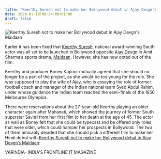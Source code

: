 ```yaml
---
title: 'Keerthy Suresh not to make her Bollywood debut in Ajay Devgn’s Maidaan'
date: 2020-01-18T08:24:00+01:00
draft: false
---
```


  
![Keerthy Suresh not to make her Bollywood debut in Ajay Devgn's Maidaan](https://www.varindia.com/uploads/2018/02/5e22ade58915e.jpg "Keerthy Suresh not to make her Bollywood debut in Ajay Devgn's Maidaan")  

Earlier it has been fixed that [Keerthy Suresh](https://www.instagram.com/keerthysureshofficial/?hl=en), national award-winning South actor was all set to be launched in Bollywood opposite [Ajay Devgn](https://twitter.com/ajaydevgn?ref_src=twsrc%5Egoogle%7Ctwcamp%5Eserp%7Ctwgr%5Eauthor) in Amit Sharma’s sports drama, [Maidaan](https://twitter.com/hashtag/maidaan?lang=en). However, she has now opted out of the film.

  

Keerthy and producer Boney Kapoor mutually agreed that she should no longer be a part of the project, as she would be too young for the role. She was supposed to play the wife of Ajay, who is essaying the role of former football coach and manager of the Indian national team Syed Abdul Rahim, under whose guidance the Indian team reached the semi-finals of the 1956 Melbourne Olympics.

  

There were reservations about the 27-year-old Keerthy playing an older character again after Mahanati, which showed the journey of former South superstar Savitri from her first film to her death at the age of 45. The actor as well as Boney felt that she could be typecast and be offered only roles that were older, which could hamper her prospects in Bollywood. The two of them amicably decided that she should pick a different film to make her Hindi debut with.[Keerthy Suresh not to make her Bollywood debut in Ajay Devgn’s Maidaan](https://varindia.com/news/keerthy-suresh-not-to-make-her-bollywood-debut-in-ajay-devgns-maidaan#.XiKytquCGAU.blogger):  

  
  
VARINDIA- INDIA'S FRONTLINE IT MAGAZINE
